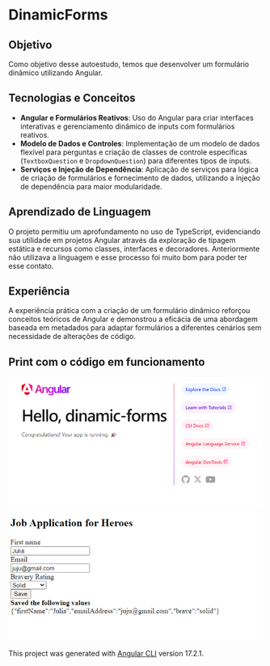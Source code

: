 # DinamicForms

## Objetivo

Como objetivo desse autoestudo, temos que desenvolver um formulário dinâmico utilizando Angular.

## Tecnologias e Conceitos

- **Angular e Formulários Reativos**: Uso do Angular para criar interfaces interativas e gerenciamento dinâmico de inputs com formulários reativos.
- **Modelo de Dados e Controles**: Implementação de um modelo de dados flexível para perguntas e criação de classes de controle específicas (`TextboxQuestion` e `DropdownQuestion`) para diferentes tipos de inputs.
- **Serviços e Injeção de Dependência**: Aplicação de serviços para lógica de criação de formulários e fornecimento de dados, utilizando a injeção de dependência para maior modularidade.

## Aprendizado de Linguagem

O projeto permitiu um aprofundamento no uso de TypeScript, evidenciando sua utilidade em projetos Angular através da exploração de tipagem estática e recursos como classes, interfaces e decoradores. Anteriormente não utilizava a linguagem e esse processo foi muito bom para poder ter esse contato.

## Experiência

A experiência prática com a criação de um formulário dinâmico reforçou conceitos teóricos de Angular e demonstrou a eficácia de uma abordagem baseada em metadados para adaptar formulários a diferentes cenários sem necessidade de alterações de código.


## Print com o código em funcionamento 
![Texto alternativo](./src/assets/Captura%20de%20tela%202024-02-26%20104848.png)
![Texto alternativo](./src/assets/Captura%20de%20tela%202024-02-26%20112811.png)


This project was generated with [Angular CLI](https://github.com/angular/angular-cli) version 17.2.1.
